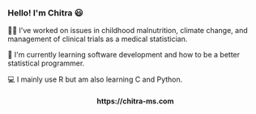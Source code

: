 ### Hello! I'm Chitra 😃

👩‍🔬 I've worked on issues in childhood malnutrition, climate change, and management of clinical trials as a medical statistician.

🌱 I'm currently learning software development and how to be a better statistical programmer.

💻 I mainly use R but am also learning C and Python.

<h4 align="center">https://chitra-ms.com</h4>
